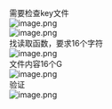 需要检查key文件<br />![image.png](https://cdn.nlark.com/yuque/0/2023/png/22837360/1695884913540-92034ffd-4f14-4e6c-8633-d1ff9d8c01a2.png#averageHue=%23f7f6f5&clientId=u7f39180a-c9cf-4&from=paste&height=103&id=u9e2cb334&originHeight=225&originWidth=520&originalType=binary&ratio=1.5&rotation=0&showTitle=false&size=17762&status=done&style=none&taskId=ue0f096ff-22bf-4ff9-8969-0e0dfe6d166&title=&width=237.6666717529297)<br />![image.png](https://cdn.nlark.com/yuque/0/2023/png/22837360/1695884957980-96aa16b6-3479-491f-bd62-723fc53e50f0.png#averageHue=%23f7f3ef&clientId=u7f39180a-c9cf-4&from=paste&height=68&id=ubffeba1f&originHeight=129&originWidth=785&originalType=binary&ratio=1.5&rotation=0&showTitle=false&size=23730&status=done&style=none&taskId=u0d5ea99a-f957-4e50-afcd-5beb6bcfd6c&title=&width=415.3333435058594)<br />找读取函数，要求16个字符<br />![image.png](https://cdn.nlark.com/yuque/0/2023/png/22837360/1695885381472-76c299d0-38e1-4483-b7d9-adf3d7bccbc2.png#averageHue=%2361b164&clientId=u7f39180a-c9cf-4&from=paste&height=224&id=u2dc78e2c&originHeight=629&originWidth=1520&originalType=binary&ratio=1.5&rotation=0&showTitle=false&size=95240&status=done&style=none&taskId=u7a31f0e3-73cb-4842-bc94-a05ef6b7d05&title=&width=541.3333740234375)<br />文件内容16个G<br />![image.png](https://cdn.nlark.com/yuque/0/2023/png/22837360/1695885603488-43cfff74-341b-4b7e-9c66-0a6877a27c73.png#averageHue=%23b3d69b&clientId=u7f39180a-c9cf-4&from=paste&height=270&id=u20fd35bb&originHeight=639&originWidth=1220&originalType=binary&ratio=1.5&rotation=0&showTitle=false&size=73633&status=done&style=none&taskId=u4ce2d082-cb3d-45e2-8d28-2b2b9004afb&title=&width=516.3333740234375)<br />验证<br />![image.png](https://cdn.nlark.com/yuque/0/2023/png/22837360/1695885706824-ca083442-b5fc-410e-9d06-a171e7e8a53f.png#averageHue=%23f5f4f4&clientId=u7f39180a-c9cf-4&from=paste&height=138&id=u254025e8&originHeight=223&originWidth=344&originalType=binary&ratio=1.5&rotation=0&showTitle=false&size=14401&status=done&style=none&taskId=u2a3993b8-3f46-4b9e-8dca-f32aca70411&title=&width=213.33334350585938)
